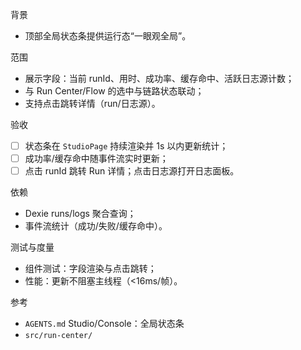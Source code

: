 背景
- 顶部全局状态条提供运行态“一眼观全局”。

范围
- 展示字段：当前 runId、用时、成功率、缓存命中、活跃日志源计数；
- 与 Run Center/Flow 的选中与链路状态联动；
- 支持点击跳转详情（run/日志源）。

验收
- [ ] 状态条在 `StudioPage` 持续渲染并 1s 以内更新统计；
- [ ] 成功率/缓存命中随事件流实时更新；
- [ ] 点击 runId 跳转 Run 详情；点击日志源打开日志面板。

依赖
- Dexie runs/logs 聚合查询；
- 事件流统计（成功/失败/缓存命中）。

测试与度量
- 组件测试：字段渲染与点击跳转；
- 性能：更新不阻塞主线程（<16ms/帧）。

参考
- `AGENTS.md` Studio/Console：全局状态条
- `src/run-center/`

